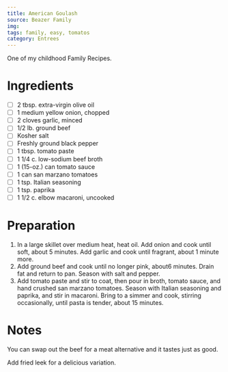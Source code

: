 ```yaml
---
title: American Goulash
source: Beazer Family
img:
tags: family, easy, tomatos
category: Entrees
---
```


One of my childhood Family Recipes.

Ingredients
===========

* [ ] 2 tbsp. extra-virgin olive oil
* [ ] 1 medium yellow onion, chopped
* [ ] 2 cloves garlic, minced
* [ ] 1/2 lb. ground beef
* [ ] Kosher salt
* [ ] Freshly ground black pepper
* [ ] 1 tbsp. tomato paste
* [ ] 1 1/4 c. low-sodium beef broth
* [ ] 1 (15-oz.) can tomato sauce
* [ ] 1 can san marzano tomatoes
* [ ] 1 tsp. Italian seasoning
* [ ] 1 tsp. paprika
* [ ] 1 1/2 c. elbow macaroni, uncooked

Preparation
===========
1. In a large skillet over medium heat, heat oil. Add onion and cook until soft, about 5 minutes. Add garlic and cook until fragrant, about 1 minute more.
2. Add ground beef and cook until no longer pink, about6 minutes. Drain fat and return to pan. Season with salt and pepper.
3. Add tomato paste and stir to coat, then pour in broth, tomato sauce, and hand crushed san marzano tomatoes. Season with Italian seasoning and paprika, and stir in macaroni. Bring to a simmer and cook, stirring occasionally, until pasta is tender, about 15 minutes.

Notes
=====

You can swap out the beef for a meat alternative and it tastes just as good.

Add fried leek for a delicious variation.
